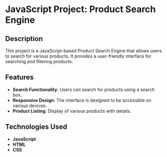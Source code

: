  <h1>JavaScript Project: Product Search Engine</h1> 
    <h2>Description</h2>
    <p>This project is a JavaScript-based Product Search Engine that allows users to search for various products. It provides a user-friendly interface for searching and filtering products.</p>

   <h2>Features</h2>
    <ul>
        <li><strong>Search Functionality</strong>: Users can search for products using a search box.</li>
        <li><strong>Responsive Design</strong>: The interface is designed to be accessible on various devices.</li>
        <li><strong>Product Listing</strong>: Display of various products with details.</li>
    </ul>

   <h2>Technologies Used</h2>
    <ul>
        <li><strong>JavaScript</strong></li>
        <li><strong>HTML</strong></li>
        <li><strong>CSS</strong></li>
    </ul>
